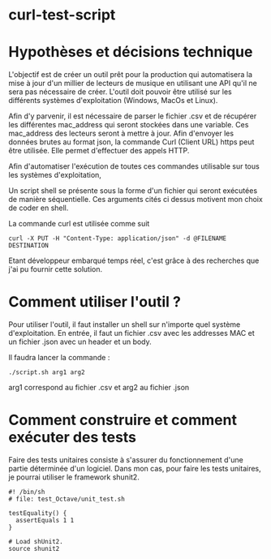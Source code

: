 # curl-test-script

# Hypothèses et décisions technique

L'objectif est de créer un outil prêt pour la production qui automatisera la mise à jour d'un millier de lecteurs de musique en utilisant une API qu'il ne sera pas nécessaire de créer.
L'outil doit pouvoir être utilisé sur les différents systèmes d'exploitation (Windows, MacOs et Linux).

Afin d'y parvenir, il est nécessaire de parser le fichier .csv et de récupérer les différentes mac_address qui seront stockées dans une variable.
Ces mac_address des lecteurs seront à mettre à jour. 
Afin d'envoyer les données brutes au format json, la commande Curl (Client URL) https peut être utilisée. Elle permet d'effectuer des appels HTTP.

Afin d'automatiser l'exécution de toutes ces commandes utilisable sur tous les systèmes d'exploitation, 

Un script shell se présente sous la forme d'un fichier qui seront exécutées de manière séquentielle.
Ces arguments cités ci dessus motivent mon choix de coder en shell.

La commande curl est utilisée comme suit 

```
curl -X PUT -H "Content-Type: application/json" -d @FILENAME DESTINATION
```

Etant développeur embarqué temps réel, c'est grâce à des recherches que j'ai pu fournir cette solution. 

# Comment utiliser l'outil ?

Pour utiliser l'outil, il faut installer un shell sur n'importe quel système d'exploitation.
En entrée, il faut un fichier .csv avec les addresses MAC et un fichier .json avec un header et un body.

Il faudra lancer la commande :
```
./script.sh arg1 arg2
```

arg1 correspond au fichier .csv et arg2 au fichier .json

# Comment construire et comment exécuter des tests

Faire des tests unitaires consiste à s'assurer du fonctionnement d'une partie déterminée d'un logiciel.
Dans mon cas, pour faire les tests unitaires, je pourrai utiliser le framework shunit2.

```
#! /bin/sh
# file: test_Octave/unit_test.sh

testEquality() {
  assertEquals 1 1
}

# Load shUnit2.
source shunit2
```